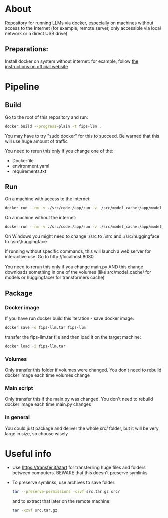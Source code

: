 # About

Repository for running LLMs via docker, especially on machines without access to the Internet (for example, remote server, only accessible via local network or a direct USB drive)

## Preparations:

Install docker on system without internet: for example, follow [the instructions on official website](https://docs.docker.com/engine/install/binaries/#install-daemon-and-client-binaries-on-linux)

# Pipeline

## Build

Go to the root of this repository and run:

```bash
docker build --progress=plain -t fips-llm .
```

You may have to try "sudo docker" for this to succeed. Be warned that this will use huge amount of traffic

You need to rerun this only if you change one of the:

- Dockerfile
- environment.yaml
- requirements.txt

## Run

On a machine with access to the internet:

```bash
docker run --rm -v ./src/code:/app/run -v ./src/model_cache:/app/model_cache -v ./src/huggingface:/root/.cache/huggingface -p 8080:8080 --gpus all fips-llm python -u -c 'from ai import Models; print(Models.process(model_name='\''Qwen/Qwen3-0.6B'\'', max_new_tokens=32768, prompt='\''Answer shortly: what is 2+2*2?'\''))'
```

On a machine without the internet:

```bash
docker run --rm -v ./src/code:/app/run -v ./src/model_cache:/app/model_cache -v ./src/huggingface:/root/.cache/huggingface -p 8080:8080 --gpus all fips-llm /bin/bash -c "HF_HUB_OFFLINE=1 python -u -c 'from ai import Models; print(Models.process(model_name='\''Qwen/Qwen3-0.6B'\'', max_new_tokens=32768, prompt='\''Answer shortly: what is 2+2*2?'\''))'"
```

On Windows you might need to change ./src to .\src and ./src/huggingface to .\src\huggingface

If running without specific commands, this will launch a web server for interactive use. Go to http://localhost:8080

You need to rerun this only if you change main.py AND this change downloads something in one of the volumes (like src/model_cache/ for models or huggingface/ for transformers cache)

## Package

### Docker image

If you have run docker build this iteration - save docker image:

```bash
docker save -o fips-llm.tar fips-llm
```

transfer the fips-llm.tar file and then load it on the target machine:

```bash
docker load -i fips-llm.tar
```

### Volumes

Only transfer this folder if volumes were changed. You don't need to rebuild docker image each time volumes change

### Main script

Only transfer this if the main.py was changed. You don't need to rebuild docker image each time main.py changes

### In general

You could just package and deliver the whole src/ folder, but it will be very large in size, so choose wisely

# Useful info

- Use https://transfer.it/start for transferring huge files and folders between computers. BEWARE that this doesn't preserve symlinks

- To preserve symlinks, use archives to save folder:

  ```bash
  tar --preserve-permissions -czvf src.tar.gz src/
  ```

  and to extract that later on the remote machine:

  ```bash
  tar -xzvf src.tar.gz
  ```

